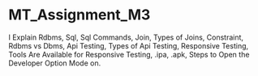 # MT_Assignment_M3
I Explain Rdbms, Sql, Sql Commands, Join, Types of Joins, Constraint, Rdbms vs Dbms, Api Testing, Types of Api Testing, Responsive Testing, Tools Are Available for Responsive Testing, .ipa, .apk, Steps to Open the Developer Option Mode on. 


